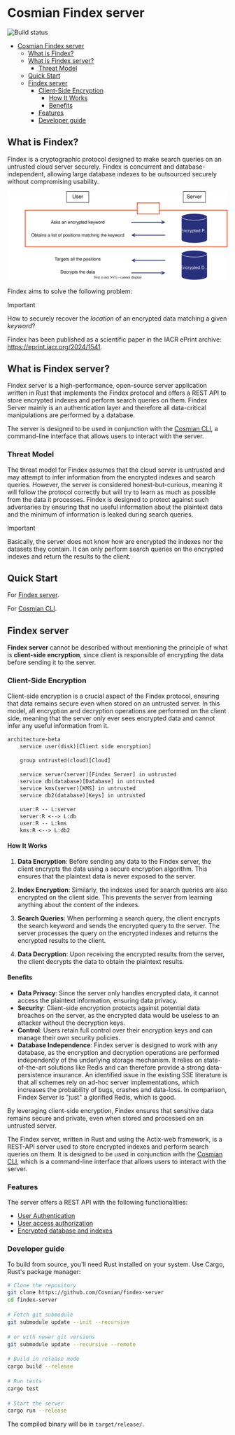# Cosmian Findex server

![Build status](https://github.com/Cosmian/findex-server/actions/workflows/main.yml/badge.svg?branch=main)

- [Cosmian Findex server](#cosmian-findex-server)
  - [What is Findex?](#what-is-findex)
  - [What is Findex server?](#what-is-findex-server)
    - [Threat Model](#threat-model)
  - [Quick Start](#quick-start)
  - [Findex server](#findex-server)
    - [Client-Side Encryption](#client-side-encryption)
      - [How It Works](#how-it-works)
      - [Benefits](#benefits)
    - [Features](#features)
    - [Developer guide](#developer-guide)

## What is Findex?

Findex is a cryptographic protocol designed to make search queries on an untrusted
cloud server securely. Findex is concurrent and database-independent, allowing large
database indexes to be outsourced securely without compromising usability.

![Architecture client server](./documentation/docs/images/Findex.svg)

Findex aims to solve the following problem:

> [!IMPORTANT]
> How to securely recover the _location_ of an encrypted data matching a given
> _keyword_?

Findex has been published as a scientific paper in the IACR ePrint archive:
<https://eprint.iacr.org/2024/1541>.

## What is Findex server?

Findex server is a high-performance, open-source server application written in Rust
that implements the Findex protocol and offers a REST API to store encrypted indexes
and perform search queries on them. Findex Server mainly is an authentication layer
and therefore all data-critical manipulations are performed by a database.

The server is designed to be used in conjunction with the
[Cosmian CLI](https://docs.cosmian.com/cosmian_cli), a command-line interface that
allows users to interact with the server.

### Threat Model

The threat model for Findex assumes that the cloud server is untrusted and may
attempt to infer information from the encrypted indexes and search queries. However,
the server is considered honest-but-curious, meaning it will follow the protocol
correctly but will try to learn as much as possible from the data it processes.
Findex is designed to protect against such adversaries by ensuring that no useful
information about the plaintext data and the minimum of information is leaked during
search queries.

> [!IMPORTANT]
> Basically, the server does not know how are encrypted the indexes nor the datasets
> they contain. It can only perform search queries on the encrypted indexes and
> return the results to the client.

## Quick Start

For [Findex server](./documentation/docs/quick_start.md).

For [Cosmian CLI](./documentation/docs/quick_start_client.md).

## Findex server

**Findex server** cannot be described without mentioning the principle of what is
**client-side encryption**, since client is responsible of encrypting the data
before sending it to the server.

### Client-Side Encryption

Client-side encryption is a crucial aspect of the Findex protocol, ensuring that
data remains secure even when stored on an untrusted server. In this model, all
encryption and decryption operations are performed on the client side, meaning that
the server only ever sees encrypted data and cannot infer any useful information
from it.

```mermaid
architecture-beta
    service user(disk)[Client side encryption]

    group untrusted(cloud)[Cloud]

    service server(server)[Findex Server] in untrusted
    service db(database)[Database] in untrusted
    service kms(server)[KMS] in untrusted
    service db2(database)[Keys] in untrusted

    user:R -- L:server
    server:R <--> L:db
    user:R -- L:kms
    kms:R <--> L:db2
```

#### How It Works

1. **Data Encryption**: Before sending any data to the Findex server, the client
encrypts the data using a secure encryption algorithm. This ensures that the
plaintext data is never exposed to the server.

2. **Index Encryption**: Similarly, the indexes used for search queries are also
encrypted on the client side. This prevents the server from learning anything about
the content of the indexes.

3. **Search Queries**: When performing a search query, the client encrypts the
search keyword and sends the encrypted query to the server. The server processes the
query on the encrypted indexes and returns the encrypted results to the client.

4. **Data Decryption**: Upon receiving the encrypted results from the server, the
client decrypts the data to obtain the plaintext results.

#### Benefits

- **Data Privacy**: Since the server only handles encrypted data, it cannot access
the plaintext information, ensuring data privacy.
- **Security**: Client-side encryption protects against potential data breaches on
the server, as the encrypted data would be useless to an attacker without the
decryption keys.
- **Control**: Users retain full control over their encryption keys and can manage
their own security policies.
- **Database Independence**: Findex server is designed to work with any database, as
the encryption and decryption operations are performed independently of the
underlying storage mechanism. It relies on state-of-the-art solutions like Redis and
can therefore provide a strong data-persistence insurance. An identified issue in
the existing SSE literature is that all schemes rely on ad-hoc server
implementations, which increases the probability of bugs, crashes and data-loss. In
comparison, Findex Server is "just" a glorified Redis, which is good.

By leveraging client-side encryption, Findex ensures that sensitive data remains
secure and private, even when stored and processed on an untrusted server.

The Findex server, written in Rust and using the Actix-web framework, is a REST-API
server used to store encrypted indexes and perform search queries on them. It is
designed to be used in conjunction with the
[Cosmian CLI](https://docs.cosmian.com/cosmian_cli), which is a command-line
interface that allows users to interact with the server.

### Features

The server offers a REST API with the following functionalities:

- [User Authentication](./documentation/docs/authentication.md)
- [User access authorization](./documentation/docs/authorization.md)
- [Encrypted database and indexes](./documentation/docs/database.md)

### Developer guide

To build from source, you'll need Rust installed on your system. Use Cargo, Rust's package manager:

```bash
# Clone the repository
git clone https://github.com/Cosmian/findex-server
cd findex-server

# Fetch git submodule
git submodule update --init --recursive

# or with newer git versions
git submodule update --recursive --remote

# Build in release mode
cargo build --release

# Run tests
cargo test

# Start the server
cargo run --release
```

The compiled binary will be in `target/release/`.
